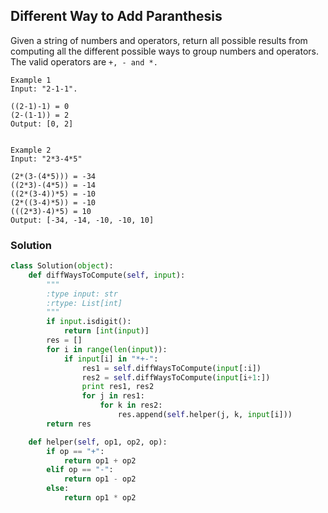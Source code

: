 ## Different Way to Add Paranthesis

Given a string of numbers and operators, return all possible results from computing all the different possible ways to group numbers and operators. The valid operators are `+, - and *.`

```
Example 1
Input: "2-1-1".

((2-1)-1) = 0
(2-(1-1)) = 2
Output: [0, 2]


Example 2
Input: "2*3-4*5"

(2*(3-(4*5))) = -34
((2*3)-(4*5)) = -14
((2*(3-4))*5) = -10
(2*((3-4)*5)) = -10
(((2*3)-4)*5) = 10
Output: [-34, -14, -10, -10, 10]
```

### Solution

```python
class Solution(object):
    def diffWaysToCompute(self, input):
        """
        :type input: str
        :rtype: List[int]
        """
        if input.isdigit():
            return [int(input)]
        res = []
        for i in range(len(input)):
            if input[i] in "*+-":
                res1 = self.diffWaysToCompute(input[:i])
                res2 = self.diffWaysToCompute(input[i+1:])
                print res1, res2
                for j in res1:
                    for k in res2:
                        res.append(self.helper(j, k, input[i]))
        return res

    def helper(self, op1, op2, op):
        if op == "+":
            return op1 + op2
        elif op == "-":
            return op1 - op2
        else:
            return op1 * op2


```
